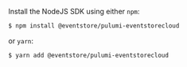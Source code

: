 Install the NodeJS SDK using either `npm`:

```bash
$ npm install @eventstore/pulumi-eventstorecloud
```

or `yarn`:

```bash
$ yarn add @eventstore/pulumi-eventstorecloud
```
